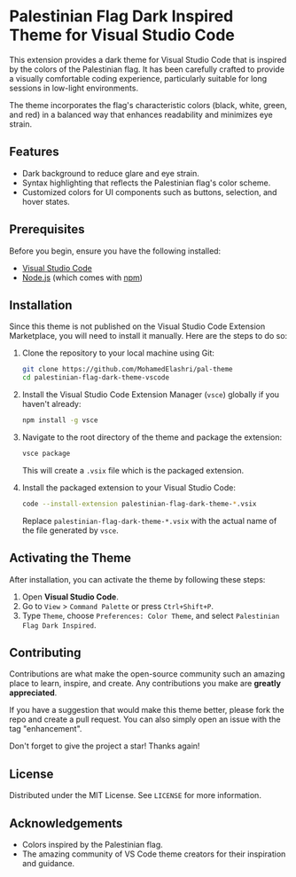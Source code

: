 # Palestinian Flag Dark Inspired Theme for Visual Studio Code

This extension provides a dark theme for Visual Studio Code that is inspired by the colors of the Palestinian flag. It has been carefully crafted to provide a visually comfortable coding experience, particularly suitable for long sessions in low-light environments.

The theme incorporates the flag's characteristic colors (black, white, green, and red) in a balanced way that enhances readability and minimizes eye strain.

## Features

- Dark background to reduce glare and eye strain.
- Syntax highlighting that reflects the Palestinian flag's color scheme.
- Customized colors for UI components such as buttons, selection, and hover states.

## Prerequisites

Before you begin, ensure you have the following installed:
- [Visual Studio Code](https://code.visualstudio.com/)
- [Node.js](https://nodejs.org/en/) (which comes with [npm](http://npmjs.com/))

## Installation

Since this theme is not published on the Visual Studio Code Extension Marketplace, you will need to install it manually. Here are the steps to do so:

1. Clone the repository to your local machine using Git:

   ```sh
   git clone https://github.com/MohamedElashri/pal-theme
   cd palestinian-flag-dark-theme-vscode
   ```

2. Install the Visual Studio Code Extension Manager (`vsce`) globally if you haven't already:

   ```sh
   npm install -g vsce
   ```

3. Navigate to the root directory of the theme and package the extension:

   ```sh
   vsce package
   ```

   This will create a `.vsix` file which is the packaged extension.

4. Install the packaged extension to your Visual Studio Code:

   ```sh
   code --install-extension palestinian-flag-dark-theme-*.vsix
   ```

   Replace `palestinian-flag-dark-theme-*.vsix` with the actual name of the file generated by `vsce`.

## Activating the Theme

After installation, you can activate the theme by following these steps:

1. Open **Visual Studio Code**.
2. Go to `View` > `Command Palette` or press `Ctrl+Shift+P`.
3. Type `Theme`, choose `Preferences: Color Theme`, and select `Palestinian Flag Dark Inspired`.

## Contributing

Contributions are what make the open-source community such an amazing place to learn, inspire, and create. Any contributions you make are **greatly appreciated**.

If you have a suggestion that would make this theme better, please fork the repo and create a pull request. You can also simply open an issue with the tag "enhancement".

Don't forget to give the project a star! Thanks again!

## License

Distributed under the MIT License. See `LICENSE` for more information.


## Acknowledgements

- Colors inspired by the Palestinian flag.
- The amazing community of VS Code theme creators for their inspiration and guidance.


